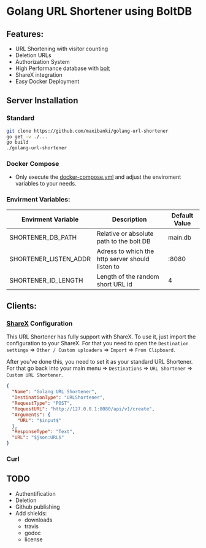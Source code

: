 # Golang URL Shortener using BoltDB

## Features:

- URL Shortening with visitor counting
- Deletion URLs
- Authorization System
- High Performance database with [bolt](https://github.com/boltdb/bolt)
- ShareX integration
- Easy Docker Deployment

## Server Installation

### Standard

```bash
git clone https://github.com/maxibanki/golang-url-shortener
go get -v ./...
go build
./golang-url-shortener
```
### Docker Compose

- Only execute the [docker-compose.yml](docker-compose.yml) and adjust the enviroment variables to your needs.

### Envirment Variables:

| Envirment Variable | Description | Default Value |
| ------------------ | ----------- | ------------- |
| SHORTENER_DB_PATH  | Relative or absolute path to the bolt DB | main.db |
| SHORTENER_LISTEN_ADDR | Adress to which the http server should listen to | :8080 |
| SHORTENER_ID_LENGTH | Length of the random short URL id | 4 |

## Clients:

### [ShareX](https://github.com/ShareX/ShareX) Configuration

This URL Shortener has fully support with ShareX. To use it, just import the configuration to your ShareX. For that you need to open the `Destination settings` => `Other / Custom uploaders` => `Import` => `From Clipboard`.

After you've done this, you need to set it as your standard URL Shortener. For that go back into your main menu => `Destinations` => `URL Shortener` => `Custom URL Shortener`.

```json
{
  "Name": "Golang URL Shortener",
  "DestinationType": "URLShortener",
  "RequestType": "POST",
  "RequestURL": "http://127.0.0.1:8080/api/v1/create",
  "Arguments": {
    "URL": "$input$"
  },
  "ResponseType": "Text",
  "URL": "$json:URL$"
}
```

### Curl

## TODO

- Authentification
- Deletion
- Github publishing
- Add shields:
  - downloads
  - travis
  - godoc
  - license